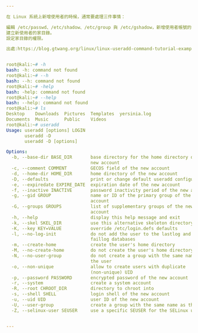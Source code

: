 ```yaml
---

在 Linux 系統上新增使用者的時候，通常要處理三件事情：

編輯 /etc/passwd、/etc/shadow、/etc/group 與 /etc/gshadow，新增使用者帳號的資訊。
建立新使用者的家目錄。
設定家目錄的權限。

出處:https://blog.gtwang.org/linux/linux-useradd-command-tutorial-examples/https://blog.gtwang.org/linux/linux-useradd-command-tutorial-examples/


root@kali:~# -h
bash: -h: command not found
root@kali:~# --h
bash: --h: command not found
root@kali:~# -help
bash: -help: command not found
root@kali:~# --help
bash: --help: command not found
root@kali:~# ls
Desktop    Downloads  Pictures  Templates  yersinia.log
Documents  Music      Public    Videos
root@kali:~# useradd
Usage: useradd [options] LOGIN
       useradd -D
       useradd -D [options]

Options:
  -b, --base-dir BASE_DIR       base directory for the home directory of the
                                new account
  -c, --comment COMMENT         GECOS field of the new account
  -d, --home-dir HOME_DIR       home directory of the new account
  -D, --defaults                print or change default useradd configuration
  -e, --expiredate EXPIRE_DATE  expiration date of the new account
  -f, --inactive INACTIVE       password inactivity period of the new account
  -g, --gid GROUP               name or ID of the primary group of the new
                                account
  -G, --groups GROUPS           list of supplementary groups of the new
                                account
  -h, --help                    display this help message and exit
  -k, --skel SKEL_DIR           use this alternative skeleton directory
  -K, --key KEY=VALUE           override /etc/login.defs defaults
  -l, --no-log-init             do not add the user to the lastlog and
                                faillog databases
  -m, --create-home             create the user's home directory
  -M, --no-create-home          do not create the user's home directory
  -N, --no-user-group           do not create a group with the same name as
                                the user
  -o, --non-unique              allow to create users with duplicate
                                (non-unique) UID
  -p, --password PASSWORD       encrypted password of the new account
  -r, --system                  create a system account
  -R, --root CHROOT_DIR         directory to chroot into
  -s, --shell SHELL             login shell of the new account
  -u, --uid UID                 user ID of the new account
  -U, --user-group              create a group with the same name as the user
  -Z, --selinux-user SEUSER     use a specific SEUSER for the SELinux user mapping


---
```


